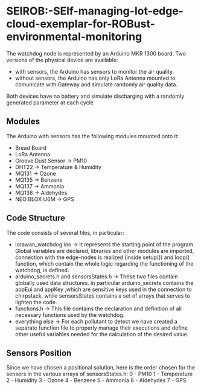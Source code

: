 # SEIROB:-SElf-managing-Iot-edge-cloud-exemplar-for-ROBust-environmental-monitoring

The watchdog node is represented by an Arduino MKR 1300 board. Two versions of the physical device are available:
* with sensors, the Arduino has sensors to monitor the air quality. 
* without sensors, the Arduino has only LoRa Antenna mounted to comunicate with Gateway and simulate randomly air quality data.

Both devices have no battery and simulate discharging with a randomly generated parameter at each cycle

## Modules 
The Arduino with sensors has the following modules mounted onto it:

* Bread Board
* LoRa Antenna
* Groove Dust Sensor → PM10
* DHT22 → Temperature & Humidity
* MQ131 → Ozone
* MQ135 → Benzene
* MQ137 → Ammonia
* MQ138 → Aldehydes
* NEO BLOX U6M → GPS

## Code Structure

The code consists of several files, in particular:

* lorawan_watchdog.ino → It represents the starting point of the program. Global variables are declared, libraries and other modules are imported, connection with the edge-nodes is realized (inside setup()) and loop() function, which contain the whole logic regarding the functioning of the watchdog, is defined.
* arduino_secrets.h and sensorsStates.h → These two files contain globally used data structures. in particular arduino_secrets contains the appEui and appKey ,which are sensitive keys used in the connection to chirpstack, while sensorsStates contains a set of arrays that serves to lighten the code.
* functions.h → This file contains the declaration and definition of all necessary functions used by the watchdog.
* everything else → For each pollutant to detect we have created a separate function file to properly manage their executions and define other useful variables needed for the calculation of the desired value.

## Sensors Position

Since we have chosen a positional solution, here is the order chosen for the sensors in the various arrays of sensorsStates.h:
  0 - PM10
  1 - Temperature 
  2 - Humidity
  3 - Ozone
  4 - Benzene
  5 - Ammonia
  6 - Aldehydes 
  7 - GPS

